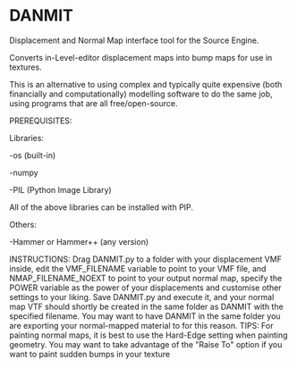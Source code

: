 # DANMIT
Displacement and Normal Map interface tool for the Source Engine.

Converts in-Level-editor displacement maps into bump maps for use in textures.

This is an alternative to using complex and typically quite expensive (both financially and computationally) modelling software to do the same job,
using programs that are all free/open-source.

PREREQUISITES:

Libraries:

-os (built-in)

-numpy

-PIL (Python Image Library)

All of the above libraries can be installed with PIP.

Others:

-Hammer or Hammer++ (any version)

INSTRUCTIONS:
Drag DANMIT.py to a folder with your displacement VMF inside, edit the VMF_FILENAME variable to point to your VMF file, and NMAP_FILENAME_NOEXT to point to your output normal map, specify the POWER variable as the power of your displacements and customise other settings to your liking. Save DANMIT.py and execute it, and your normal map VTF should shortly be created in the same folder as DANMIT with the specified filename. You may want to have DANMIT in the same folder you are exporting your normal-mapped material to for this reason.
TIPS:
For painting normal maps, it is best to use the Hard-Edge setting when painting geometry.
You may want to take advantage of the "Raise To" option if you want to paint sudden bumps in your texture
